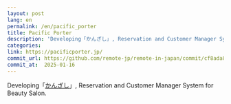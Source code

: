 ```yaml
---
layout: post
lang: en
permalink: /en/pacific_porter
title: Pacific Porter
description: 'Developing「かんざし」, Reservation and Customer Manager System for Beauty Salon.'
categories: 
link: https://pacificporter.jp/
commit_url: https://github.com/remote-jp/remote-in-japan/commit/cf8ada8eae0f29603e476cd235d4527e9ea268e4
commit_at:  2025-01-16
---
```


<p>Developing「<a href="https://kanzashi.com/">かんざし</a>」, Reservation and Customer Manager System for Beauty Salon.</p>
